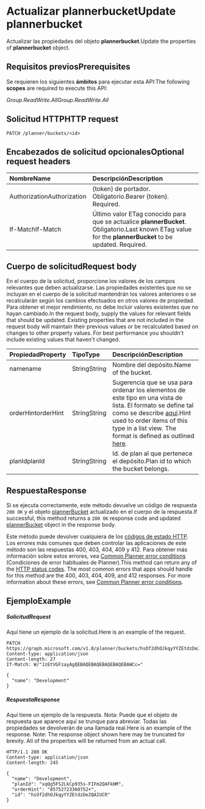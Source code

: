 # <a name="update-plannerbucket"></a><span data-ttu-id="8c3c1-101">Actualizar plannerbucket</span><span class="sxs-lookup"><span data-stu-id="8c3c1-101">Update plannerbucket</span></span>

<span data-ttu-id="8c3c1-102">Actualizar las propiedades del objeto **plannerbucket**.</span><span class="sxs-lookup"><span data-stu-id="8c3c1-102">Update the properties of **plannerbucket** object.</span></span>
## <a name="prerequisites"></a><span data-ttu-id="8c3c1-103">Requisitos previos</span><span class="sxs-lookup"><span data-stu-id="8c3c1-103">Prerequisites</span></span>
<span data-ttu-id="8c3c1-104">Se requieren los siguientes **ámbitos** para ejecutar esta API:</span><span class="sxs-lookup"><span data-stu-id="8c3c1-104">The following **scopes** are required to execute this API:</span></span> 

<span data-ttu-id="8c3c1-105">*Group.ReadWrite.All*</span><span class="sxs-lookup"><span data-stu-id="8c3c1-105">*Group.ReadWrite.All*</span></span>

## <a name="http-request"></a><span data-ttu-id="8c3c1-106">Solicitud HTTP</span><span class="sxs-lookup"><span data-stu-id="8c3c1-106">HTTP request</span></span>
<!-- { "blockType": "ignored" } -->
```http
PATCH /planner/buckets/<id>
```
## <a name="optional-request-headers"></a><span data-ttu-id="8c3c1-107">Encabezados de solicitud opcionales</span><span class="sxs-lookup"><span data-stu-id="8c3c1-107">Optional request headers</span></span>
| <span data-ttu-id="8c3c1-108">Nombre</span><span class="sxs-lookup"><span data-stu-id="8c3c1-108">Name</span></span>       | <span data-ttu-id="8c3c1-109">Descripción</span><span class="sxs-lookup"><span data-stu-id="8c3c1-109">Description</span></span>|
|:-----------|:-----------|
| <span data-ttu-id="8c3c1-110">Authorization</span><span class="sxs-lookup"><span data-stu-id="8c3c1-110">Authorization</span></span>  | <span data-ttu-id="8c3c1-p101">{token} de portador. Obligatorio.</span><span class="sxs-lookup"><span data-stu-id="8c3c1-p101">Bearer {token}. Required.</span></span> |
| <span data-ttu-id="8c3c1-113">If-Match</span><span class="sxs-lookup"><span data-stu-id="8c3c1-113">If-Match</span></span>  | <span data-ttu-id="8c3c1-p102">Último valor ETag conocido para que se actualice **plannerBucket**. Obligatorio.</span><span class="sxs-lookup"><span data-stu-id="8c3c1-p102">Last known ETag value for the **plannerBucket** to be updated. Required.</span></span>|

## <a name="request-body"></a><span data-ttu-id="8c3c1-116">Cuerpo de solicitud</span><span class="sxs-lookup"><span data-stu-id="8c3c1-116">Request body</span></span>
<span data-ttu-id="8c3c1-p103">En el cuerpo de la solicitud, proporcione los valores de los campos relevantes que deben actualizarse. Las propiedades existentes que no se incluyan en el cuerpo de la solicitud mantendrán los valores anteriores o se recalcularán según los cambios efectuados en otros valores de propiedad. Para obtener el mejor rendimiento, no debe incluir valores existentes que no hayan cambiado.</span><span class="sxs-lookup"><span data-stu-id="8c3c1-p103">In the request body, supply the values for relevant fields that should be updated. Existing properties that are not included in the request body will maintain their previous values or be recalculated based on changes to other property values. For best performance you shouldn't include existing values that haven't changed.</span></span>

| <span data-ttu-id="8c3c1-120">Propiedad</span><span class="sxs-lookup"><span data-stu-id="8c3c1-120">Property</span></span>     | <span data-ttu-id="8c3c1-121">Tipo</span><span class="sxs-lookup"><span data-stu-id="8c3c1-121">Type</span></span>   |<span data-ttu-id="8c3c1-122">Descripción</span><span class="sxs-lookup"><span data-stu-id="8c3c1-122">Description</span></span>|
|:---------------|:--------|:----------|
|<span data-ttu-id="8c3c1-123">name</span><span class="sxs-lookup"><span data-stu-id="8c3c1-123">name</span></span>|<span data-ttu-id="8c3c1-124">String</span><span class="sxs-lookup"><span data-stu-id="8c3c1-124">String</span></span>|<span data-ttu-id="8c3c1-125">Nombre del depósito.</span><span class="sxs-lookup"><span data-stu-id="8c3c1-125">Name of the bucket.</span></span>|
|<span data-ttu-id="8c3c1-126">orderHint</span><span class="sxs-lookup"><span data-stu-id="8c3c1-126">orderHint</span></span>|<span data-ttu-id="8c3c1-127">String</span><span class="sxs-lookup"><span data-stu-id="8c3c1-127">String</span></span>|<span data-ttu-id="8c3c1-p104">Sugerencia que se usa para ordenar los elementos de este tipo en una vista de lista. El formato se define tal como se describe [aquí](../resources/planner_order_hint_format.md).</span><span class="sxs-lookup"><span data-stu-id="8c3c1-p104">Hint used to order items of this type in a list view. The format is defined as outlined [here](../resources/planner_order_hint_format.md).</span></span>|
|<span data-ttu-id="8c3c1-130">planId</span><span class="sxs-lookup"><span data-stu-id="8c3c1-130">planId</span></span>|<span data-ttu-id="8c3c1-131">String</span><span class="sxs-lookup"><span data-stu-id="8c3c1-131">String</span></span>|<span data-ttu-id="8c3c1-132">Id. de plan al que pertenece el depósito.</span><span class="sxs-lookup"><span data-stu-id="8c3c1-132">Plan id to which the bucket belongs.</span></span>|

## <a name="response"></a><span data-ttu-id="8c3c1-133">Respuesta</span><span class="sxs-lookup"><span data-stu-id="8c3c1-133">Response</span></span>

<span data-ttu-id="8c3c1-134">Si se ejecuta correctamente, este método devuelve un código de respuesta `200 OK` y el objeto [plannerBucket](../resources/plannerbucket.md) actualizado en el cuerpo de la respuesta.</span><span class="sxs-lookup"><span data-stu-id="8c3c1-134">If successful, this method returns a `200 OK` response code and updated [plannerBucket](../resources/plannerbucket.md) object in the response body.</span></span>

<span data-ttu-id="8c3c1-p105">Este método puede devolver cualquiera de los [códigos de estado HTTP](../../../concepts/errors.md). Los errores más comunes que deben controlar las aplicaciones de este método son las respuestas 400, 403, 404, 409 y 412. Para obtener más información sobre estos errores, vea [Common Planner error conditions](../resources/planner_overview.md#common-planner-error-conditions) (Condiciones de error habituales de Planner).</span><span class="sxs-lookup"><span data-stu-id="8c3c1-p105">This method can return any of the [HTTP status codes](../../../concepts/errors.md). The most common errors that apps should handle for this method are the 400, 403, 404, 409, and 412 responses. For more information about these errors, see [Common Planner error conditions](../resources/planner_overview.md#common-planner-error-conditions).</span></span>

## <a name="example"></a><span data-ttu-id="8c3c1-138">Ejemplo</span><span class="sxs-lookup"><span data-stu-id="8c3c1-138">Example</span></span>
##### <a name="request"></a><span data-ttu-id="8c3c1-139">Solicitud</span><span class="sxs-lookup"><span data-stu-id="8c3c1-139">Request</span></span>
<span data-ttu-id="8c3c1-140">Aquí tiene un ejemplo de la solicitud.</span><span class="sxs-lookup"><span data-stu-id="8c3c1-140">Here is an example of the request.</span></span>
<!-- {
  "blockType": "request",
  "name": "update_plannerbucket"
}-->
```http
PATCH https://graph.microsoft.com/v1.0/planner/buckets/hsOf2dhOJkqyYYZEtdzDe2QAIUCR
Content-type: application/json
Content-length: 27
If-Match: W/"JzEtVGFzayAgQEBAQEBAQEBAQEBAQEBAWCc="

{
  "name": "Development"
}
```
##### <a name="response"></a><span data-ttu-id="8c3c1-141">Respuesta</span><span class="sxs-lookup"><span data-stu-id="8c3c1-141">Response</span></span>
<span data-ttu-id="8c3c1-p106">Aquí tiene un ejemplo de la respuesta. Nota: Puede que el objeto de respuesta que aparece aquí se trunque para abreviar. Todas las propiedades se devolverán de una llamada real.</span><span class="sxs-lookup"><span data-stu-id="8c3c1-p106">Here is an example of the response. Note: The response object shown here may be truncated for brevity. All of the properties will be returned from an actual call.</span></span>
<!-- {
  "blockType": "response",
  "truncated": true,
  "@odata.type": "microsoft.graph.plannerBucket"
} -->
```http
HTTP/1.1 200 OK
Content-type: application/json
Content-length: 245

{
  "name": "Development",
  "planId": "xqQg5FS2LkCp935s-FIFm2QAFkHM",
  "orderHint": "85752723360752+",
  "id": "hsOf2dhOJkqyYYZEtdzDe2QAIUCR"
}
```

<!-- uuid: 8fcb5dbc-d5aa-4681-8e31-b001d5168d79
2015-10-25 14:57:30 UTC -->
<!-- {
  "type": "#page.annotation",
  "description": "Update plannerbucket",
  "keywords": "",
  "section": "documentation",
  "tocPath": ""
}-->